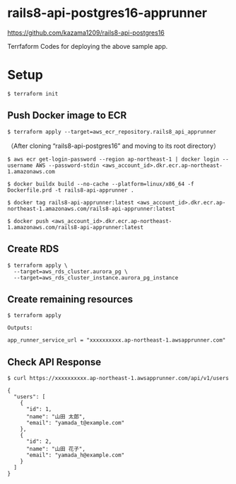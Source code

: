# rails8-api-postgres16-apprunner

https://github.com/kazama1209/rails8-api-postgres16

Terrfaform Codes for deploying the above sample app.

# Setup

```
$ terraform init
```

## Push Docker image to ECR

```
$ terraform apply --target=aws_ecr_repository.rails8_api_apprunner
```

（After cloning “rails8-api-postgres16” and moving to its root directory）
```
$ aws ecr get-login-password --region ap-northeast-1 | docker login --username AWS --password-stdin <aws_account_id>.dkr.ecr.ap-northeast-1.amazonaws.com

$ docker buildx build --no-cache --platform=linux/x86_64 -f Dockerfile.prd -t rails8-api-apprunner .

$ docker tag rails8-api-apprunner:latest <aws_account_id>.dkr.ecr.ap-northeast-1.amazonaws.com/rails8-api-apprunner:latest

$ docker push <aws_account_id>.dkr.ecr.ap-northeast-1.amazonaws.com/rails8-api-apprunner:latest
```

## Create RDS

```
$ terraform apply \
  --target=aws_rds_cluster.aurora_pg \
  --target=aws_rds_cluster_instance.aurora_pg_instance
```

## Create remaining resources

```
$ terraform apply

Outputs:

app_runner_service_url = "xxxxxxxxxx.ap-northeast-1.awsapprunner.com"
```

## Check API Response

```
$ curl https://xxxxxxxxxx.ap-northeast-1.awsapprunner.com/api/v1/users

{
  "users": [
    {
      "id": 1,
      "name": "山田 太郎",
      "email": "yamada_t@example.com"
    },
    {
      "id": 2,
      "name": "山田 花子",
      "email": "yamada_h@example.com"
    }
  ]
}
```
